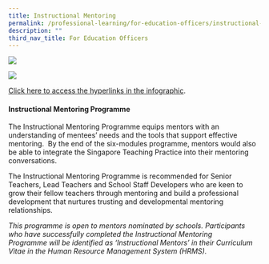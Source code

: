 ```yaml
---
title: Instructional Mentoring
permalink: /professional-learning/for-education-officers/instructional-mentoring/
description: ""
third_nav_title: For Education Officers
---
```


![](https://staging.d2dfevnwgxersp.amplifyapp.com/images/im1.png)

![](https://staging.d2dfevnwgxersp.amplifyapp.com/images/im2.png)

[Click here to access the hyperlinks in the infographic](https://staging.d2dfevnwgxersp.amplifyapp.com/files/im.pdf).

#### Instructional Mentoring Programme

The Instructional Mentoring Programme equips mentors with an understanding of mentees’ needs and the tools that support effective mentoring.  By the end of the six-modules programme, mentors would also be able to integrate the Singapore Teaching Practice into their mentoring conversations.

The Instructional Mentoring Programme is recommended for Senior Teachers, Lead Teachers and School Staff Developers who are keen to grow their fellow teachers through mentoring and build a professional development that nurtures trusting and developmental mentoring relationships.

_This programme is open to mentors nominated by schools. Participants who have successfully completed the Instructional Mentoring Programme_ _will be identified as ‘Instructional Mentors’ in their Curriculum Vitae in the Human Resource Management System (HRMS)._